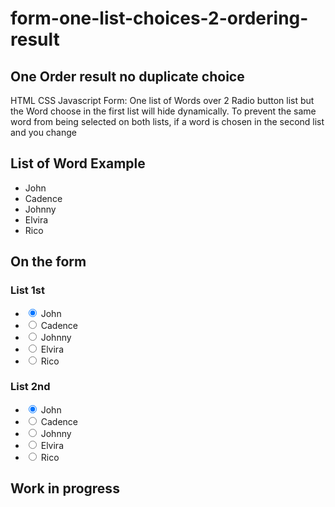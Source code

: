# form-one-list-choices-2-ordering-result

## One Order result no duplicate choice

HTML CSS Javascript Form: One list of Words over 2 Radio button list but the Word choose in the first list will hide dynamically.
To prevent the same word from being selected on both lists, if a word is chosen in the second list and you change

## List of Word Example

- John
- Cadence
- Johnny
- Elvira
- Rico

## On the form

### List 1st

<ul>
<li><input id="John" name="platform1" checked="" type="radio"> John</li>
<li><input id="Cadence" name="platform1" type="radio"> Cadence</li>
<li><input id="Johnny" name="platform1" type="radio"> Johnny</li>
<li><input id="Elvira" name="platform1" type="radio"> Elvira</li>
<li><input id="Rico" name="platform1" type="radio"> Rico</li>
</ul>

### List 2nd

<ul>
<li><input id="John" name="platform2" checked="" type="radio"> John</li>
<li><input id="Cadence" name="platform2" type="radio"> Cadence</li>
<li><input id="Johnny" name="platform2" type="radio"> Johnny</li>
<li><input id="Elvira" name="platform2" type="radio"> Elvira</li>
<li><input id="Rico" name="platform2" type="radio"> Rico</li>
</ul>

## Work in progress
